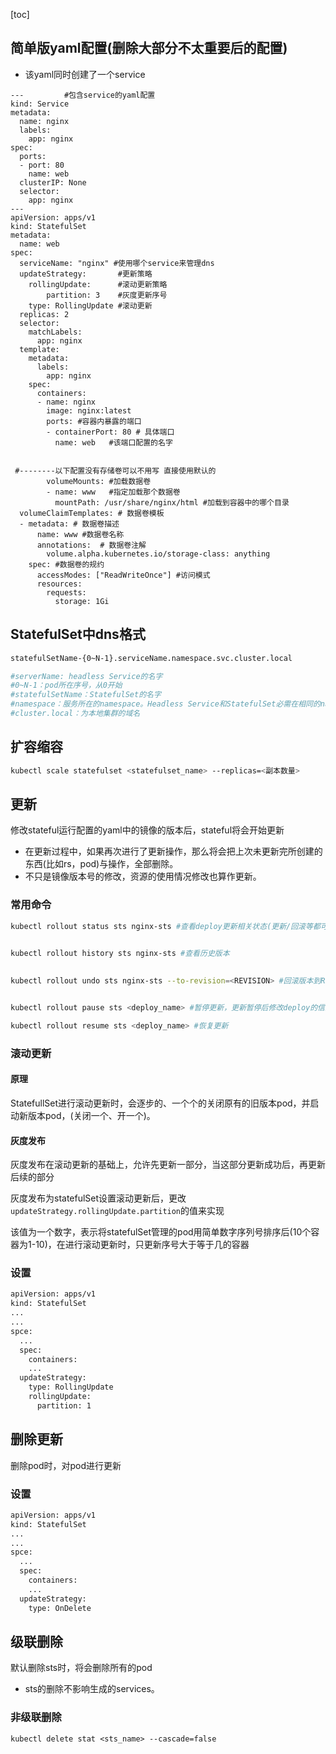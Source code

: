 [toc]

## 简单版yaml配置(删除大部分不太重要后的配置)

* 该yaml同时创建了一个service

```
---			#包含service的yaml配置
kind: Service
metadata:
  name: nginx
  labels:
    app: nginx
spec:
  ports:
  - port: 80
    name: web
  clusterIP: None
  selector:
    app: nginx
---
apiVersion: apps/v1
kind: StatefulSet
metadata:
  name: web
spec:
  serviceName: "nginx" #使用哪个service来管理dns
  updateStrategy:		#更新策略
  	rollingUpdate:		#滚动更新策略
  		partition: 3	#灰度更新序号
  	type: RollingUpdate	#滚动更新
  replicas: 2
  selector:
    matchLabels:
      app: nginx
  template:
    metadata:
      labels:
        app: nginx
    spec:
      containers:
      - name: nginx
        image: nginx:latest
        ports: #容器内暴露的端口
        - containerPort: 80 # 具体端口
          name: web   #该端口配置的名字
          
          
 #--------以下配置没有存储卷可以不用写 直接使用默认的
        volumeMounts: #加载数据卷
        - name: www   #指定加载那个数据卷
          mountPath: /usr/share/nginx/html #加载到容器中的哪个目录
  volumeClaimTemplates: # 数据卷模板
  - metadata: # 数据卷描述
      name: www #数据卷名称
      annotations:  # 数据卷注解
        volume.alpha.kubernetes.io/storage-class: anything
    spec: #数据卷的规约
      accessModes: ["ReadWriteOnce"] #访问模式
      resources:
        requests:
          storage: 1Gi

```

## StatefulSet中dns格式

```bash
statefulSetName-{0~N-1}.serviceName.namespace.svc.cluster.local

#serverName: headless Service的名字
#0~N-1：pod所在序号，从0开始
#statefulSetName：StatefulSet的名字
#namespace：服务所在的namespace。Headless Service和StatefulSet必需在相同的namespace
#cluster.local：为本地集群的域名
```

## 扩容缩容

```bash
kubectl scale statefulset <statefulset_name> --replicas=<副本数量>
```

## 更新

修改stateful运行配置的yaml中的镜像的版本后，stateful将会开始更新

* 在更新过程中，如果再次进行了更新操作，那么将会把上次未更新完所创建的东西(比如rs，pod)与操作，全部删除。
* 不只是镜像版本号的修改，资源的使用情况修改也算作更新。

### 常用命令

```bash
kubectl rollout status sts nginx-sts #查看deploy更新相关状态(更新/回滚等都可以查看)


kubectl rollout history sts nginx-sts #查看历史版本
																			--revision=<REVISION> #查看该版本详细信息
																			
kubectl rollout undo sts nginx-sts --to-revision=<REVISION> #回滚版本到REVISION


kubectl rollout pause sts <deploy_name> #暂停更新，更新暂停后修改deploy的信息不回导致更新

kubectl rollout resume sts <deploy_name> #恢复更新
```

### 滚动更新

#### 原理

StatefullSet进行滚动更新时，会逐步的、一个个的关闭原有的旧版本pod，并启动新版本pod，(关闭一个、开一个)。

#### 灰度发布

灰度发布在滚动更新的基础上，允许先更新一部分，当这部分更新成功后，再更新后续的部分

灰度发布为statefulSet设置滚动更新后，更改`updateStrategy.rollingUpdate.partition`的值来实现

该值为一个数字，表示将statefulSet管理的pod用简单数字序列号排序后(10个容器为1-10)，在进行滚动更新时，只更新序号大于等于几的容器

### 设置

```txt
apiVersion: apps/v1
kind: StatefulSet
...
...
spce:
  ...
  spec:
    containers:
    ...
  updateStrategy:
    type: RollingUpdate
    rollingUpdate:
      partition: 1
```



## 删除更新

删除pod时，对pod进行更新

### 设置

```txt
apiVersion: apps/v1
kind: StatefulSet
...
...
spce:
  ...
  spec:
    containers:
    ...
  updateStrategy:
    type: OnDelete
```



## 级联删除

默认删除sts时，将会删除所有的pod

* sts的删除不影响生成的services。

### 非级联删除

```txt
kubectl delete stat <sts_name> --cascade=false
```
